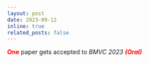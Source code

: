 ```yaml
---
layout: post
date: 2023-09-12
inline: true
related_posts: false
---
```




<b><font color="red">One</font></b> paper gets accepted to <em>BMVC 2023 <b><font color="red">(Oral)</font></b></em>
